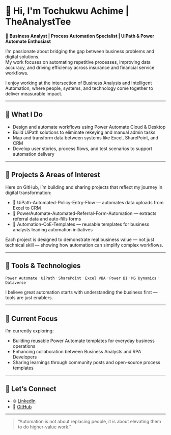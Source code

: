 # 👋 Hi, I'm Tochukwu Achime | TheAnalystTee

💼 **Business Analyst | Process Automation Specialist | UiPath & Power Automate Enthusiast**

I’m passionate about bridging the gap between business problems and digital solutions.  
My work focuses on automating repetitive processes, improving data accuracy, and driving efficiency across insurance and financial service workflows.  

I enjoy working at the intersection of Business Analysis and Intelligent Automation, where people, systems, and technology come together to deliver measurable impact.

---

## 🧩 What I Do
- Design and automate workflows using Power Automate Cloud & Desktop
- Build UiPath solutions to eliminate rekeying and manual admin tasks
- Map and transform data between systems like Excel, SharePoint, and CRM
- Develop user stories, process flows, and test scenarios to support automation delivery

---

## 🚀 Projects & Areas of Interest
Here on GitHub, I’m building and sharing projects that reflect my journey in digital transformation:

- 🔹 UiPath-Automated-Policy-Entry-Flow — automates data uploads from Excel to CRM  
- 🔹 PowerAutomate-Automated-Referral-Form-Automation — extracts referral data and auto-fills forms  
- 🔹 Automation-CoE-Templates — reusable templates for business analysts leading automation initiatives

Each project is designed to demonstrate real business value — not just technical skill — showing how automation can simplify complex workflows.

---

## 🧠 Tools & Technologies
`Power Automate` · `UiPath` · `SharePoint` · `Excel VBA` · `Power BI` · `MS Dynamics` · `Dataverse`  

I believe great automation starts with understanding the business first — tools are just enablers.

---

## 🌱 Current Focus
I’m currently exploring:
- Building reusable Power Automate templates for everyday business operations  
- Enhancing collaboration between Business Analysts and RPA Developers 
- Sharing learnings through community posts and open-source process templates

---

## 💬 Let’s Connect
- 🌐 [LinkedIn](https://linkedin.com/in/tochukwu-achime)
- 🧠 [GitHub](https://github.com/TheAnalystTee)

---

> “Automation is not about replacing people, it is about elevating them to do higher-value work.”
